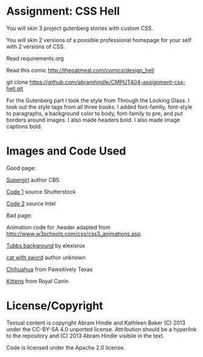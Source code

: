 Assignment: CSS Hell
====================

You will skin 3 project gutenberg stories with custom CSS.

You will skin 2 versions of a possible professional homepage for your
self with 2 versions of CSS.

Read requirements.org

Read this comic http://theoatmeal.com/comics/design_hell

git clone https://github.com/abramhindle/CMPUT404-assignment-css-hell.git

For the Gutenberg part I took the style from Through the Looking Glass. I took out the style tags from all three books. I added font-family, font-style to paragraphs, a background color to body, font-family to pre, and put borders around images. I also made headers bold. I also made image captions bold. 

Images and Code Used
=================

Good page:

[Supergirl](http://i2.wp.com/pmcvariety.files.wordpress.com/2015/05/supergirl-cbs.jpg?crop=0px%2C0px%2C1000px%2C557px&resize=670%2C377) author CBS

[Code 1](http://www.lifehacker.com.au/2015/06/why-workplace-experts-argue-teaching-coding-in-schools-is-vital/) source Shutterstock

[Code 2](https://iqglobal.intel.com/wp-content/uploads/code-blurry.jpg) source Intel

Bad page:

Animation code for .header adapted from http://www.w3schools.com/css/css3_animations.asp.

[Tubbs background](http://elexisrox.deviantart.com/art/Neko-Atsume-Tubbs-Cat-Vector-574413553) by elexisrox

[cat with sword](https://s-media-cache-ak0.pinimg.com/236x/d3/e9/fc/d3e9fc222c9bd0d12e0ff126acf7df00.jpg) author unknown

[Chihuahua](http://pawsitivelytexas.com/wp-content/uploads/2011/03/Cute-Dog-I-Rescued-A-Human-pawsitively-texas.jpg) from Pawsitively Texas

[Kittens](https://www.royalcanin.com/~/media/Royal-Canin/Content/persian-kittens.ashx) from Royal Canin

License/Copyright
=================

Textual content is copyright Abram Hindle and Kathleen Baker (C) 2013 under the CC-BY-SA
4.0 unported license. Attribution should be a hyperlink to the
repository and (C) 2013 Abram Hindle visibile in the text.

Code is licensed under the Apache 2.0 license.


